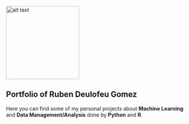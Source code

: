 <img src="https://www.publicdomainpictures.net/pictures/100000/velka/tree-1409159715eln.jpg" alt="alt text" width="200">

## Portfolio of Ruben Deulofeu Gomez 

Here you can find some of my personal projects about **Machine Learning** and **Data Management/Analysis** done by **Python** and **R**.
